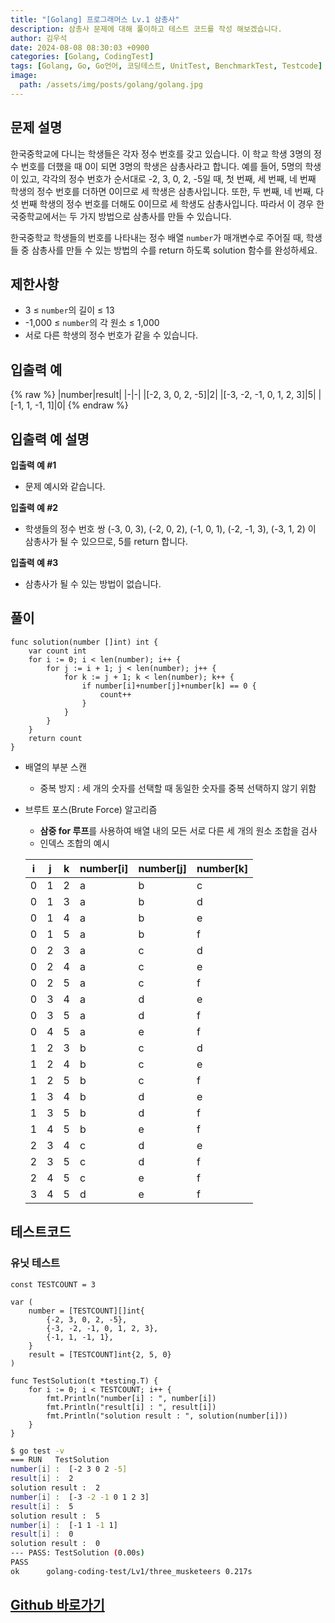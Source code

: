 ```yaml
---
title: "[Golang] 프로그래머스 Lv.1 삼총사"
description: 삼총사 문제에 대해 풀이하고 테스트 코드를 작성 해보겠습니다.
author: 김우석
date: 2024-08-08 08:30:03 +0900
categories: [Golang, CodingTest]
tags: [Golang, Go, Go언어, 코딩테스트, UnitTest, BenchmarkTest, Testcode]
image:
  path: /assets/img/posts/golang/golang.jpg
---
```


## 문제 설명
한국중학교에 다니는 학생들은 각자 정수 번호를 갖고 있습니다. 이 학교 학생 3명의 정수 번호를 더했을 때 0이 되면 3명의 학생은 삼총사라고 합니다. 예를 들어, 5명의 학생이 있고, 각각의 정수 번호가 순서대로 -2, 3, 0, 2, -5일 때, 첫 번째, 세 번째, 네 번째 학생의 정수 번호를 더하면 0이므로 세 학생은 삼총사입니다. 또한, 두 번째, 네 번째, 다섯 번째 학생의 정수 번호를 더해도 0이므로 세 학생도 삼총사입니다. 따라서 이 경우 한국중학교에서는 두 가지 방법으로 삼총사를 만들 수 있습니다.

한국중학교 학생들의 번호를 나타내는 정수 배열 `number`가 매개변수로 주어질 때, 학생들 중 삼총사를 만들 수 있는 방법의 수를 return 하도록 solution 함수를 완성하세요.


## 제한사항
- 3 ≤ `number`의 길이 ≤ 13
- -1,000 ≤ `number`의 각 원소 ≤ 1,000
- 서로 다른 학생의 정수 번호가 같을 수 있습니다.


## 입출력 예
{% raw %}
|number|result|
|-|-|
|[-2, 3, 0, 2, -5]|2|
|[-3, -2, -1, 0, 1, 2, 3]|5|
|[-1, 1, -1, 1]|0|
{% endraw %}


## 입출력 예 설명
**입출력 예 #1**

- 문제 예시와 같습니다.


**입출력 예 #2**

- 학생들의 정수 번호 쌍 (-3, 0, 3), (-2, 0, 2), (-1, 0, 1), (-2, -1, 3), (-3, 1, 2) 이 삼총사가 될 수 있으므로, 5를 return 합니다.


**입출력 예 #3**
- 삼총사가 될 수 있는 방법이 없습니다.


## 풀이 
```golang
func solution(number []int) int {
	var count int
	for i := 0; i < len(number); i++ {
		for j := i + 1; j < len(number); j++ {
			for k := j + 1; k < len(number); k++ {
				if number[i]+number[j]+number[k] == 0 {
					count++
				}
			}
		}
	}
	return count
}
```
- 배열의 부분 스캔
	- 중복 방지 : 세 개의 숫자를 선택할 때 동일한 숫자를 중복 선택하지 않기 위함
- 브루트 포스(Brute Force) 알고리즘
	- **삼중 for 루프**를 사용하여 배열 내의 모든 서로 다른 세 개의 원소 조합을 검사
	- 인덱스 조합의 예시
	
	|i|j|k|number[i]|number[j]|number[k]|
	|-|-|-|-|-|-|
	|0|1|2|a|b|c|
	|0|1|3|a|b|d|
	|0|1|4|a|b|e|
	|0|1|5|a|b|f|
	|0|2|3|a|c|d|
	|0|2|4|a|c|e|
	|0|2|5|a|c|f|
	|0|3|4|a|d|e|
	|0|3|5|a|d|f|
	|0|4|5|a|e|f|
	|1|2|3|b|c|d|
	|1|2|4|b|c|e|
	|1|2|5|b|c|f|
	|1|3|4|b|d|e|
	|1|3|5|b|d|f|
	|1|4|5|b|e|f|
	|2|3|4|c|d|e|
	|2|3|5|c|d|f|
	|2|4|5|c|e|f|
	|3|4|5|d|e|f|


## 테스트코드
### 유닛 테스트
```golang
const TESTCOUNT = 3

var (
	number = [TESTCOUNT][]int{
		{-2, 3, 0, 2, -5},
		{-3, -2, -1, 0, 1, 2, 3},
		{-1, 1, -1, 1},
	}
	result = [TESTCOUNT]int{2, 5, 0}
)

func TestSolution(t *testing.T) {
	for i := 0; i < TESTCOUNT; i++ {
		fmt.Println("number[i] : ", number[i])
		fmt.Println("result[i] : ", result[i])
		fmt.Println("solution result : ", solution(number[i]))
	}
}
```

```bash
$ go test -v
=== RUN   TestSolution
number[i] :  [-2 3 0 2 -5]     
result[i] :  2
solution result :  2
number[i] :  [-3 -2 -1 0 1 2 3]
result[i] :  5
solution result :  5
number[i] :  [-1 1 -1 1]       
result[i] :  0
solution result :  0
--- PASS: TestSolution (0.00s) 
PASS
ok      golang-coding-test/Lv1/three_musketeers 0.217s
```

## [Github 바로가기](https://github.com/kr-goos/coding-test-solutions/tree/master/programmers/Lv1/three_musketeers)